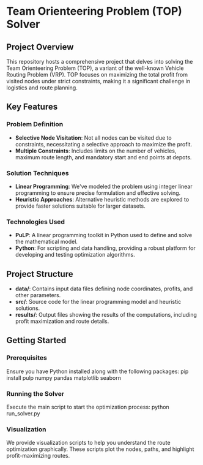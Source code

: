 # Team Orienteering Problem (TOP) Solver

## Project Overview

This repository hosts a comprehensive project that delves into solving the Team Orienteering Problem (TOP), a variant of the well-known Vehicle Routing Problem (VRP). TOP focuses on maximizing the total profit from visited nodes under strict constraints, making it a significant challenge in logistics and route planning.

## Key Features

### Problem Definition
- **Selective Node Visitation**: Not all nodes can be visited due to constraints, necessitating a selective approach to maximize the profit.
- **Multiple Constraints**: Includes limits on the number of vehicles, maximum route length, and mandatory start and end points at depots.

### Solution Techniques
- **Linear Programming**: We've modeled the problem using integer linear programming to ensure precise formulation and effective solving.
- **Heuristic Approaches**: Alternative heuristic methods are explored to provide faster solutions suitable for larger datasets.

### Technologies Used
- **PuLP**: A linear programming toolkit in Python used to define and solve the mathematical model.
- **Python**: For scripting and data handling, providing a robust platform for developing and testing optimization algorithms.

## Project Structure
- **data/**: Contains input data files defining node coordinates, profits, and other parameters.
- **src/**: Source code for the linear programming model and heuristic solutions.
- **results/**: Output files showing the results of the computations, including profit maximization and route details.

## Getting Started

### Prerequisites
Ensure you have Python installed along with the following packages:
pip install pulp numpy pandas matplotlib seaborn

### Running the Solver
Execute the main script to start the optimization process:
python run_solver.py

### Visualization
We provide visualization scripts to help you understand the route optimization graphically. These scripts plot the nodes, paths, and highlight profit-maximizing routes.
